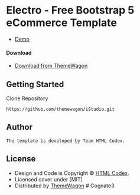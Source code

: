 # Electro - Free Bootstrap 5 eCommerce Template 

- [Demo](https://themewagon.github.io/iStudio/)

#### Download

- [Download from ThemeWagon](https://themewagon.com/themes/istudio/)

## Getting Started

Clone Repository

```
https://github.com/themewagon/iStudio.git
```

## Author

```
The template is developed by Team HTML Codex.
```

## License

- Design and Code is Copyright &copy; [HTML Codex](https://htmlcodex.com/).
- Licensed cover under [MIT]
- Distributed by [ThemeWagon](https://themewagon.com)
#   C o g n a t e 3  
 